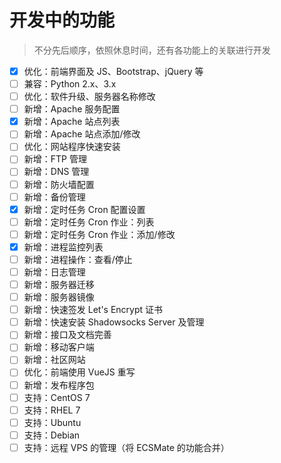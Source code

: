 # 开发中的功能

> 不分先后顺序，依照休息时间，还有各功能上的关联进行开发

- [x] 优化：前端界面及 JS、Bootstrap、jQuery 等
- [ ] 兼容：Python 2.x、3.x
- [ ] 优化：软件升级、服务器名称修改
- [ ] 新增：Apache 服务配置
- [x] 新增：Apache 站点列表
- [ ] 新增：Apache 站点添加/修改
- [ ] 优化：网站程序快速安装
- [ ] 新增：FTP 管理
- [ ] 新增：DNS 管理
- [ ] 新增：防火墙配置
- [ ] 新增：备份管理
- [x] 新增：定时任务 Cron 配置设置
- [ ] 新增：定时任务 Cron 作业：列表
- [ ] 新增：定时任务 Cron 作业：添加/修改
- [x] 新增：进程监控列表
- [ ] 新增：进程操作：查看/停止
- [ ] 新增：日志管理
- [ ] 新增：服务器迁移
- [ ] 新增：服务器镜像
- [ ] 新增：快速签发 Let's Encrypt 证书
- [ ] 新增：快速安装 Shadowsocks Server 及管理
- [ ] 新增：接口及文档完善
- [ ] 新增：移动客户端
- [ ] 新增：社区网站
- [ ] 优化：前端使用 VueJS 重写
- [ ] 新增：发布程序包
- [ ] 支持：CentOS 7
- [ ] 支持：RHEL 7
- [ ] 支持：Ubuntu
- [ ] 支持：Debian
- [ ] 支持：远程 VPS 的管理（将 ECSMate 的功能合并）
